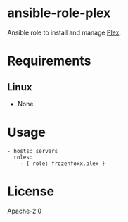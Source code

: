 # ansible-role-plex

Ansible role to install and manage [Plex](https://plex.tv/).

# Requirements

## Linux
- None

# Usage

```
- hosts: servers
  roles:
    - { role: frozenfoxx.plex }
```

# License

Apache-2.0
